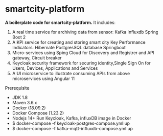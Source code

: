 # smartcity-platform
__A boilerplate code  for smartcity-platform.__ 
It includes:
 1. A real time service for archiving data from sensor:
   Kafka
   Influxdb
   Spring Boot 2
 1. A KPI service for creating and storing smart city Key Performance Indicators:
   Hibernate
   PostgresSQL database
   Springboot
 1. Micro-services using Sping Cloud for Discovery and Registrer and API gateway, Circuit breaker
 1. Keycloak security framework for securing identity,Single Sign On for Users, Devices, Applications and Services  
 1. A UI microservice to illustrate consuming APIs from above microservices using Angular 11   
 
Prerequisite
- JDK 1.8 
- Maven 3.6.x
- Docker (18.09.2)
- Docker Compose (1.23.2)
- Nodejs 14+
Run Keycloak, Kafka, influxDB image in Docker
- $ docker-compose -f keycloak-postgres-compose.yml up
- $ docker-compose -f kafka-mqtt-influxdb-compose.yml up


